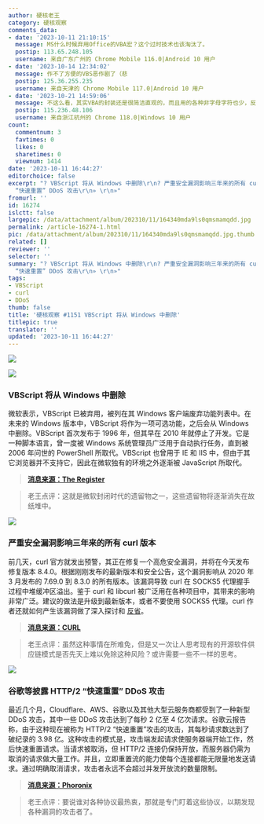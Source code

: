 ```yaml
---
author: 硬核老王
category: 硬核观察
comments_data:
- date: '2023-10-11 21:10:15'
  message: MS什么时候弃用Office的VBA宏？这个过时技术也该淘汰了。
  postip: 113.65.248.105
  username: 来自广东广州的 Chrome Mobile 116.0|Android 10 用户
- date: '2023-10-14 12:34:02'
  message: 作不了方便的VBS恶作剧了（悲
  postip: 125.36.255.235
  username: 来自天津的 Chrome Mobile 117.0|Android 10 用户
- date: '2023-10-21 14:59:06'
  message: 不这么看，其实VBA的封装还是很简洁直观的，而且用的各种非字母字符也少，反倒最自然语言友好，这一点和python是同路人。如果能持续演进，还是挺好的
  postip: 115.236.48.106
  username: 来自浙江杭州的 Chrome 118.0|Windows 10 用户
count:
  commentnum: 3
  favtimes: 0
  likes: 0
  sharetimes: 0
  viewnum: 1414
date: '2023-10-11 16:44:27'
editorchoice: false
excerpt: "? VBScript 将从 Windows 中删除\r\n? 严重安全漏洞影响三年来的所有 curl 版本\r\n? 谷歌等披露 HTTP/2
  “快速重置” DDoS 攻击\r\n» \r\n»"
fromurl: ''
id: 16274
islctt: false
largepic: /data/attachment/album/202310/11/164340mda9ls0qmsmamqdd.jpg
permalink: /article-16274-1.html
pic: /data/attachment/album/202310/11/164340mda9ls0qmsmamqdd.jpg.thumb.jpg
related: []
reviewer: ''
selector: ''
summary: "? VBScript 将从 Windows 中删除\r\n? 严重安全漏洞影响三年来的所有 curl 版本\r\n? 谷歌等披露 HTTP/2
  “快速重置” DDoS 攻击\r\n» \r\n»"
tags:
- VBScript
- curl
- DDoS
thumb: false
title: '硬核观察 #1151 VBScript 将从 Windows 中删除'
titlepic: true
translator: ''
updated: '2023-10-11 16:44:27'
---
```


![](/data/attachment/album/202310/11/164340mda9ls0qmsmamqdd.jpg)


![](/data/attachment/album/202310/11/164348o8fqsf8fqeke23lq.jpg)


### VBScript 将从 Windows 中删除


微软表示，VBScript 已被弃用，被列在其 Windows 客户端废弃功能列表中。在未来的 Windows 版本中，VBScript 将作为一项可选功能，之后会从 Windows 中删除。VBScript 首次发布于 1996 年，但其早在 2010 年就停止了开发。它是一种脚本语言，曾一度被 Windows 系统管理员广泛用于自动执行任务，直到被 2006 年问世的 PowerShell 所取代。VBScript 也曾用于 IE 和 IIS 中，但由于其它浏览器并不支持它，因此在微软独有的环境之外逐渐被 JavaScript 所取代。



> 
> **[消息来源：The Register](https://www.theregister.com/2023/10/10/microsoft_says_vbscript_will_be/)**
> 
> 
> 



> 
> 老王点评：这就是微软封闭时代的遗留物之一，这些遗留物将逐渐消失在故纸堆中。
> 
> 
> 


![](/data/attachment/album/202310/11/164359n9fse48nucvcskfc.jpg)


### 严重安全漏洞影响三年来的所有 curl 版本


前几天，curl 官方就发出预警，其正在修复一个高危安全漏洞，并将在今天发布修复版本 8.4.0。根据刚刚发布的最新版本和安全公告，这个漏洞影响从 2020 年 3 月发布的 7.69.0 到 8.3.0 的所有版本。该漏洞导致 curl 在 SOCKS5 代理握手过程中堆缓冲区溢出。鉴于 curl 和 libcurl 被广泛用在各种项目中，其带来的影响非常广泛。建议的做法是升级到最新版本，或者不要使用 SOCKS5 代理。curl 作者还就如何产生该漏洞做了深入探讨和 [反省](https://daniel.haxx.se/blog/2023/10/11/how-i-made-a-heap-overflow-in-curl/)。



> 
> **[消息来源：CURL](https://daniel.haxx.se/blog/2023/10/11/curl-8-4-0/)**
> 
> 
> 



> 
> 老王点评：虽然这种事情在所难免，但是又一次让人思考现有的开源软件供应链模式是否先天上难以免除这种风险？或许需要一些不一样的思考。
> 
> 
> 


![](/data/attachment/album/202310/11/164410h4xr5dctccm5cmxm.jpg)


### 谷歌等披露 HTTP/2 “快速重置” DDoS 攻击


最近几个月，Cloudflare、AWS、谷歌以及其他大型云服务商都受到了一种新型 DDoS 攻击，其中一些 DDoS 攻击达到了每秒 2 亿至 4 亿次请求。谷歌云报告称，由于这种现在被称为 HTTP/2 “快速重置”攻击的攻击，其每秒请求数达到了破纪录的 3.98 亿。这种攻击的模式是，攻击端发起请求使服务器端开始工作，然后快速重置请求。当请求被取消，但 HTTP/2 连接仍保持开放，而服务器仍需为取消的请求做大量工作。并且，立即重置流的能力使每个连接都能无限量地发送请求。通过明确取消请求，攻击者永远不会超过并发开放流的数量限制。



> 
> **[消息来源：Phoronix](https://www.phoronix.com/news/HTTP2-Rapid-Reset-Attack)**
> 
> 
> 



> 
> 老王点评：要说谁对各种协议最热衷，那就是专门盯着这些协议，以期发现各种漏洞的攻击者了。
> 
> 
>